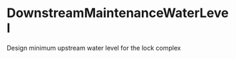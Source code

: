 DownstreamMaintenanceWaterLevel
===============================

Design minimum upstream water level for the lock complex
